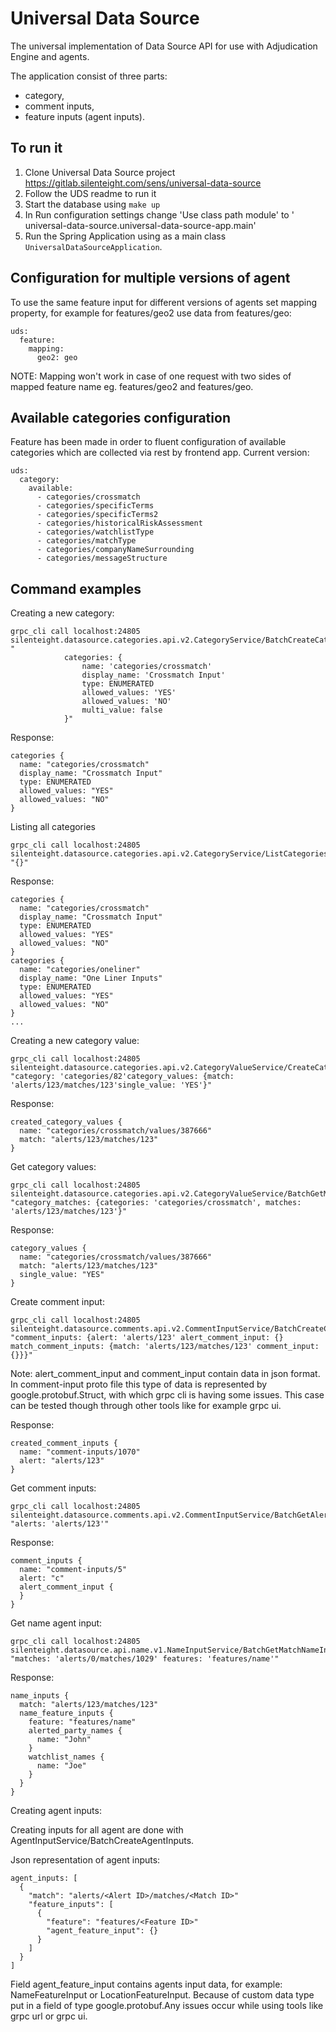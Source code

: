 # Universal Data Source

The universal implementation of Data Source API for use with Adjudication Engine and agents.

The application consist of three parts:

- category,
- comment inputs,
- feature inputs (agent inputs).

## To run it

1. Clone Universal Data Source project https://gitlab.silenteight.com/sens/universal-data-source
2. Follow the UDS readme to run it
3. Start the database using `make up`
4. In Run configuration settings change 'Use class path module' to '
   universal-data-source.universal-data-source-app.main'
5. Run the Spring Application using as a main class `UniversalDataSourceApplication`.

## Configuration for multiple versions of agent

To use the same feature input for different versions of agents set mapping property,
for example for features/geo2 use data from features/geo:

```
uds:
  feature:
    mapping:
      geo2: geo
```

NOTE: Mapping won't work in case of one request with two sides of mapped feature name
eg. features/geo2 and features/geo.

## Available categories configuration
Feature has been made in order to fluent configuration of available categories which are collected via rest by frontend app.
Current version:
```
uds:
  category:
    available:
      - categories/crossmatch
      - categories/specificTerms
      - categories/specificTerms2
      - categories/historicalRiskAssessment
      - categories/watchlistType
      - categories/matchType
      - categories/companyNameSurrounding
      - categories/messageStructure
```

## Command examples

Creating a new category:

```
grpc_cli call localhost:24805 silenteight.datasource.categories.api.v2.CategoryService/BatchCreateCategories "
            categories: {
                name: 'categories/crossmatch'
                display_name: 'Crossmatch Input'
                type: ENUMERATED
                allowed_values: 'YES'
                allowed_values: 'NO'
                multi_value: false
            }"
```
Response:
```
categories {
  name: "categories/crossmatch"
  display_name: "Crossmatch Input"
  type: ENUMERATED
  allowed_values: "YES"
  allowed_values: "NO"
}
```
Listing all categories

```
grpc_cli call localhost:24805 silenteight.datasource.categories.api.v2.CategoryService/ListCategories "{}"
```

Response:
```
categories {
  name: "categories/crossmatch"
  display_name: "Crossmatch Input"
  type: ENUMERATED
  allowed_values: "YES"
  allowed_values: "NO"
}
categories {
  name: "categories/oneliner"
  display_name: "One Liner Inputs"
  type: ENUMERATED
  allowed_values: "YES"
  allowed_values: "NO"
}
...

```

Creating a new category value:

```
grpc_cli call localhost:24805 silenteight.datasource.categories.api.v2.CategoryValueService/CreateCategoryValues "category: 'categories/82'category_values: {match: 'alerts/123/matches/123'single_value: 'YES'}"
```
Response:
```
created_category_values {
  name: "categories/crossmatch/values/387666"
  match: "alerts/123/matches/123"
}
```

Get category values:

```
grpc_cli call localhost:24805 silenteight.datasource.categories.api.v2.CategoryValueService/BatchGetMatchesCategoryValues "category_matches: {categories: 'categories/crossmatch', matches: 'alerts/123/matches/123'}"
```

Response:
```
category_values {
  name: "categories/crossmatch/values/387666"
  match: "alerts/123/matches/123"
  single_value: "YES"
}
```

Create comment input:

```
grpc_cli call localhost:24805 silenteight.datasource.comments.api.v2.CommentInputService/BatchCreateCommentInput "comment_inputs: {alert: 'alerts/123' alert_comment_input: {} match_comment_inputs: {match: 'alerts/123/matches/123' comment_input: {}}}"
```
Note: alert_comment_input and comment_input contain data in json format. In comment-input proto file this type
of data is represented by google.protobuf.Struct, with which grpc cli is having some issues.
This case can be tested though through other tools like for example grpc ui.

Response:
```
created_comment_inputs {
  name: "comment-inputs/1070"
  alert: "alerts/123"
}
```

Get comment inputs:

```
grpc_cli call localhost:24805 silenteight.datasource.comments.api.v2.CommentInputService/BatchGetAlertsCommentInputs "alerts: 'alerts/123'"
```

Response:
```
comment_inputs {
  name: "comment-inputs/5"
  alert: "c"
  alert_comment_input {
  }
}
```

Get name agent input:

```
grpc_cli call localhost:24805 silenteight.datasource.api.name.v1.NameInputService/BatchGetMatchNameInputs "matches: 'alerts/0/matches/1029' features: 'features/name'"
```

Response:
```
name_inputs {
  match: "alerts/123/matches/123"
  name_feature_inputs {
    feature: "features/name"
    alerted_party_names {
      name: "John"
    }
    watchlist_names {
      name: "Joe"
    }
  }
}
```

Creating agent inputs:

Creating inputs for all agent are done with AgentInputService/BatchCreateAgentInputs.

Json representation of agent inputs:
```
agent_inputs: [
  {
    "match": "alerts/<Alert ID>/matches/<Match ID>"
    "feature_inputs": [
      {
        "feature": "features/<Feature ID>"
        "agent_feature_input": {}
      }
    ]
  }
]
```
Field agent_feature_input contains agents input data, for example: NameFeatureInput or
LocationFeatureInput. Because of custom data type put in a field of type google.protobuf.Any
issues occur while using tools like grpc url or grpc ui.
